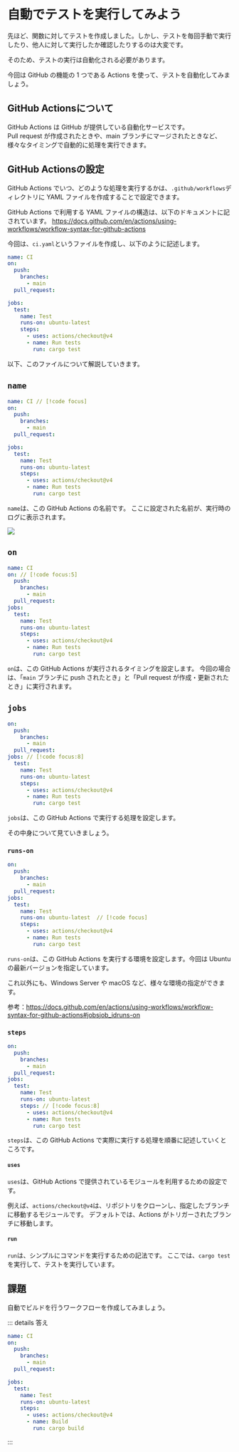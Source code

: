 # 自動でテストを実行してみよう

先ほど、関数に対してテストを作成しました。しかし、テストを毎回手動で実行したり、他人に対して実行したか確認したりするのは大変です。

そのため、テストの実行は自動化される必要があります。

今回は GitHub の機能の 1 つである Actions を使って、テストを自動化してみましょう。

## GitHub Actionsについて

GitHub Actions は GitHub が提供している自動化サービスです。  
Pull request が作成されたときや、main ブランチにマージされたときなど、様々なタイミングで自動的に処理を実行できます。

## GitHub Actionsの設定

GitHub Actions でいつ、どのような処理を実行するかは、`.github/workflows`ディレクトリに YAML ファイルを作成することで設定できます。

GitHub Actions で利用する YAML ファイルの構造は、以下のドキュメントに記されています。
https://docs.github.com/en/actions/using-workflows/workflow-syntax-for-github-actions

今回は、`ci.yaml`というファイルを作成し、以下のように記述します。

```yaml
name: CI
on: 
  push: 
    branches:
      - main
  pull_request:

jobs:
  test:
    name: Test
    runs-on: ubuntu-latest
    steps:
      - uses: actions/checkout@v4
      - name: Run tests
        run: cargo test
```

以下、このファイルについて解説していきます。

## `name`

```yaml
name: CI // [!code focus]
on: 
  push: 
    branches:
      - main
  pull_request:

jobs:
  test:
    name: Test
    runs-on: ubuntu-latest
    steps:
      - uses: actions/checkout@v4
      - name: Run tests
        run: cargo test
```

`name`は、この GitHub Actions の名前です。
ここに設定された名前が、実行時のログに表示されます。

![](./images/ci.png)

## `on`

```yaml
name: CI
on: // [!code focus:5]
  push: 
    branches:
      - main
  pull_request:
jobs:
  test:
    name: Test
    runs-on: ubuntu-latest
    steps:
      - uses: actions/checkout@v4
      - name: Run tests
        run: cargo test
```

`on`は、この GitHub Actions が実行されるタイミングを設定します。
今回の場合は、「`main` ブランチに push されたとき」と「Pull request が作成・更新されたとき」に実行されます。

## `jobs`

```yaml
on:
  push: 
    branches:
      - main
  pull_request:
jobs: // [!code focus:8]
  test:
    name: Test
    runs-on: ubuntu-latest
    steps:
      - uses: actions/checkout@v4
      - name: Run tests
        run: cargo test
```

`jobs`は、この GitHub Actions で実行する処理を設定します。

その中身について見ていきましょう。

### `runs-on`

```yaml
on:
  push: 
    branches:
      - main
  pull_request:
jobs:
  test:
    name: Test
    runs-on: ubuntu-latest  // [!code focus]
    steps:
      - uses: actions/checkout@v4
      - name: Run tests
        run: cargo test
```

`runs-on`は、この GitHub Actions を実行する環境を設定します。今回は Ubuntu の最新バージョンを指定しています。

これ以外にも、Windows Server や macOS など、様々な環境の指定ができます。

参考：https://docs.github.com/en/actions/using-workflows/workflow-syntax-for-github-actions#jobsjob_idruns-on


### `steps`

```yaml
on:
  push: 
    branches:
      - main
  pull_request:
jobs:
  test:
    name: Test
    runs-on: ubuntu-latest
    steps: // [!code focus:8]
      - uses: actions/checkout@v4
      - name: Run tests
        run: cargo test
```

`steps`は、この GitHub Actions で実際に実行する処理を順番に記述していくところです。

#### `uses`

`uses`は、GitHub Actions で提供されているモジュールを利用するための設定です。

例えば、`actions/checkout@v4`は、リポジトリをクローンし、指定したブランチに移動するモジュールです。
デフォルトでは、Actions がトリガーされたブランチに移動します。

#### `run`

`run`は、シンプルにコマンドを実行するための記法です。
ここでは、`cargo test`を実行して、テストを実行しています。


## 課題
自動でビルドを行うワークフローを作成してみましょう。

::: details 答え
```yaml
name: CI
on: 
  push: 
    branches:
      - main
  pull_request:

jobs:
  test:
    name: Test
    runs-on: ubuntu-latest
    steps:
      - uses: actions/checkout@v4
      - name: Build
        run: cargo build
```
:::

